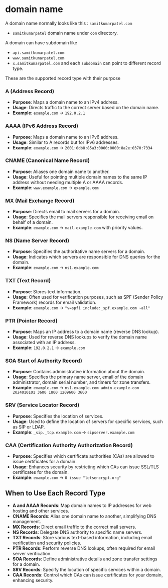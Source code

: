 # domain name

A domain name normally looks like this : `samitkumarpatel.com` 
  - `samitkumarpatel` domain name under `com` directory.

A domain can have subdomain like
  - `api.samitkumarpatel.com`
  - `www.samitkumarpatel.com`
  - `x.samitkumarpatel.com`
and each `subdomain` can point to different record type.

These are the supported record type with their purpose


### A (Address Record)
- **Purpose**: Maps a domain name to an IPv4 address.
- **Usage**: Directs traffic to the correct server based on the domain name.
- **Example**: `example.com` -> `192.0.2.1`

### AAAA (IPv6 Address Record)
- **Purpose**: Maps a domain name to an IPv6 address.
- **Usage**: Similar to A records but for IPv6 addresses.
- **Example**: `example.com` -> `2001:0db8:85a3:0000:0000:8a2e:0370:7334`

### CNAME (Canonical Name Record)
- **Purpose**: Aliases one domain name to another.
- **Usage**: Useful for pointing multiple domain names to the same IP address without needing multiple A or AAAA records.
- **Example**: `www.example.com` -> `example.com`

### MX (Mail Exchange Record)
- **Purpose**: Directs email to mail servers for a domain.
- **Usage**: Specifies the mail servers responsible for receiving email on behalf of a domain.
- **Example**: `example.com` -> `mail.example.com` with priority values.

### NS (Name Server Record)
- **Purpose**: Specifies the authoritative name servers for a domain.
- **Usage**: Indicates which servers are responsible for DNS queries for the domain.
- **Example**: `example.com` -> `ns1.example.com`

### TXT (Text Record)
- **Purpose**: Stores text information.
- **Usage**: Often used for verification purposes, such as SPF (Sender Policy Framework) records for email validation.
- **Example**: `example.com` -> `"v=spf1 include:_spf.example.com ~all"`

### PTR (Pointer Record)
- **Purpose**: Maps an IP address to a domain name (reverse DNS lookup).
- **Usage**: Used for reverse DNS lookups to verify the domain name associated with an IP address.
- **Example**: `192.0.2.1` -> `example.com`

### SOA Start of Authority Record)
- **Purpose**: Contains administrative information about the domain.
- **Usage**: Specifies the primary name server, email of the domain administrator, domain serial number, and timers for zone transfers.
- **Example**: `example.com` -> `ns1.example.com admin.example.com 2024010101 3600 1800 1209600 3600`

### SRV (Service Locator Record)
- **Purpose**: Specifies the location of services.
- **Usage**: Used to define the location of servers for specific services, such as SIP or LDAP.
- **Example**: `_sip._tcp.example.com` -> `sipserver.example.com`

### CAA (Certification Authority Authorization Record)
- **Purpose**: Specifies which certificate authorities (CAs) are allowed to issue certificates for a domain.
- **Usage**: Enhances security by restricting which CAs can issue SSL/TLS certificates for the domain.
- **Example**: `example.com` -> `0 issue "letsencrypt.org"`

## When to Use Each Record Type
- **A and AAAA Records**: Map domain names to IP addresses for web hosting and other services.
- **CNAME Records**: Alias one domain name to another, simplifying DNS management.
- **MX Records**: Direct email traffic to the correct mail servers.
- **NS Records**: Delegate DNS authority to specific name servers.
- **TXT Records**: Store various text-based information, including email verification and security policies.
- **PTR Records**: Perform reverse DNS lookups, often required for email server verification.
- **SOA Records**: Define administrative details and zone transfer settings for a domain.
- **SRV Records**: Specify the location of specific services within a domain.
- **CAA Records**: Control which CAs can issue certificates for your domain, enhancing security.


  
